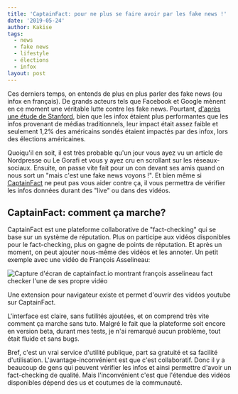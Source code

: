 ```yaml
---
title: 'CaptainFact: pour ne plus se faire avoir par les fake news !'
date: '2019-05-24'
author: Kakise
tags:
  - news
  - fake news
  - lifestyle
  - élections
  - infox
layout: post
---
```

Ces derniers temps, on entends de plus en plus parler des fake news (ou infox en français). De grands acteurs tels que Facebook et Google mènent en ce moment une véritable lutte contre les fake news. Pourtant, [d'après une étude de Stanford](http://web.stanford.edu/~gentzkow/research/fakenews.pdf), bien que les infox étaient plus performantes que les infos provenant de médias traditionnels, leur impact était assez faible et seulement 1,2% des américains sondés étaient impactés par des infox, lors des élections américaines.

Quoiqu'il en soit, il est très probable qu'un jour vous ayez vu un article de Nordpresse ou Le Gorafi et vous y ayez cru en scrollant sur les réseaux-sociaux. Ensuite, on passe vite fait pour un con devant ses amis quand on nous sort un "mais c'est une fake news voyons !". Et bien même si [CaptainFact](https://captainfact.io/) ne peut pas vous aider contre ça, il vous permettra de vérifier les infos données durant des "live" ou dans des vidéos.

## CaptainFact: comment ça marche?

CaptainFact est une plateforme collaborative de "fact-checking" qui se base sur un système de réputation. Plus on participe aux vidéos disponibles pour le fact-checking, plus on gagne de points de réputation. Et après un moment, on peut ajouter nous-même des vidéos et les annoter. Un petit exemple avec une vidéo de François Asselineau:

![Capture d'écran de captainfact.io montrant françois asselineau fact checker l'une de ses propre vidéo](/images/captainfact-1.png "François Asselineau fact-check !")

Une extension pour navigateur existe et permet d'ouvrir des vidéos youtube sur CaptainFact.

L'interface est claire, sans futilités ajoutées, et on comprend très vite comment ça marche sans tuto. Malgré le fait que la plateforme soit encore en version beta, durant mes tests, je n'ai remarqué aucun problème, tout était fluide et sans bugs.

Bref, c'est un vrai service d'utilité publique, part sa gratuité et sa facilité d'utilisation. L'avantage-inconvénient est que c'est collaboratif. Donc il y a beaucoup de gens qui peuvent vérifier les infos et ainsi permettre d'avoir un fact-checking de qualité. Mais l'inconvénient c'est que l'étendue des vidéos disponibles dépend des us et coutumes de la communauté.
